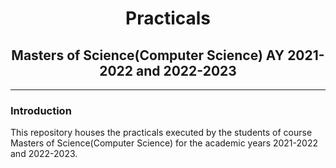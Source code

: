 # <center>Practicals</center>

## <center>Masters of Science(Computer Science)  AY 2021-2022 and 2022-2023</center>

---

### Introduction

This repository houses the practicals executed by the students of course Masters of Science(Computer Science) for the academic years 2021-2022 and 2022-2023.
